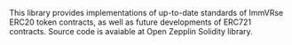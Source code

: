 This library provides implementations of up-to-date standards of ImmVRse ERC20 token contracts, as well as future developments of ERC721 contracts. Source code is avaiable at Open Zepplin Solidity library.
